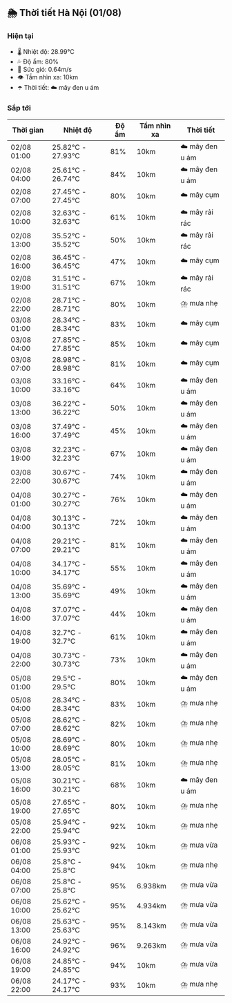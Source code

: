 ## 🌦️ Thời tiết Hà Nội (01/08)

### Hiện tại

- 🌡️ Nhiệt độ: 28.99℃
- 💦 Độ ẩm: 80%
- 💨 Sức gió: 0.64m/s
- 👁️ Tầm nhìn xa: 10km
- ☂️ Thời tiết: ☁️ mây đen u ám

### Sắp tới

| Thời gian | Nhiệt độ | Độ ẩm | Tầm nhìn xa | Thời tiết |
| --- | --- | --- | --- | --- |
| 02/08 01:00 | 25.82℃ - 27.93℃ | 81% | 10km | ☁️ mây đen u ám |
| 02/08 04:00 | 25.61℃ - 26.74℃ | 84% | 10km | ☁️ mây đen u ám |
| 02/08 07:00 | 27.45℃ - 27.45℃ | 80% | 10km | ☁️ mây cụm |
| 02/08 10:00 | 32.63℃ - 32.63℃ | 61% | 10km | ☁️ mây rải rác |
| 02/08 13:00 | 35.52℃ - 35.52℃ | 50% | 10km | ☁️ mây rải rác |
| 02/08 16:00 | 36.45℃ - 36.45℃ | 47% | 10km | ☁️ mây cụm |
| 02/08 19:00 | 31.51℃ - 31.51℃ | 67% | 10km | ☁️ mây rải rác |
| 02/08 22:00 | 28.71℃ - 28.71℃ | 80% | 10km | ⛈️ mưa nhẹ |
| 03/08 01:00 | 28.34℃ - 28.34℃ | 83% | 10km | ☁️ mây cụm |
| 03/08 04:00 | 27.85℃ - 27.85℃ | 85% | 10km | ☁️ mây cụm |
| 03/08 07:00 | 28.98℃ - 28.98℃ | 81% | 10km | ☁️ mây cụm |
| 03/08 10:00 | 33.16℃ - 33.16℃ | 64% | 10km | ☁️ mây đen u ám |
| 03/08 13:00 | 36.22℃ - 36.22℃ | 50% | 10km | ☁️ mây đen u ám |
| 03/08 16:00 | 37.49℃ - 37.49℃ | 45% | 10km | ☁️ mây đen u ám |
| 03/08 19:00 | 32.23℃ - 32.23℃ | 67% | 10km | ☁️ mây đen u ám |
| 03/08 22:00 | 30.67℃ - 30.67℃ | 74% | 10km | ☁️ mây đen u ám |
| 04/08 01:00 | 30.27℃ - 30.27℃ | 76% | 10km | ☁️ mây đen u ám |
| 04/08 04:00 | 30.13℃ - 30.13℃ | 72% | 10km | ☁️ mây đen u ám |
| 04/08 07:00 | 29.21℃ - 29.21℃ | 81% | 10km | ☁️ mây đen u ám |
| 04/08 10:00 | 34.17℃ - 34.17℃ | 55% | 10km | ☁️ mây đen u ám |
| 04/08 13:00 | 35.69℃ - 35.69℃ | 49% | 10km | ☁️ mây đen u ám |
| 04/08 16:00 | 37.07℃ - 37.07℃ | 44% | 10km | ☁️ mây đen u ám |
| 04/08 19:00 | 32.7℃ - 32.7℃ | 61% | 10km | ☁️ mây đen u ám |
| 04/08 22:00 | 30.73℃ - 30.73℃ | 73% | 10km | ☁️ mây đen u ám |
| 05/08 01:00 | 29.5℃ - 29.5℃ | 80% | 10km | ☁️ mây đen u ám |
| 05/08 04:00 | 28.34℃ - 28.34℃ | 83% | 10km | ⛈️ mưa nhẹ |
| 05/08 07:00 | 28.62℃ - 28.62℃ | 82% | 10km | ⛈️ mưa nhẹ |
| 05/08 10:00 | 28.69℃ - 28.69℃ | 80% | 10km | ⛈️ mưa nhẹ |
| 05/08 13:00 | 28.05℃ - 28.05℃ | 81% | 10km | ⛈️ mưa nhẹ |
| 05/08 16:00 | 30.21℃ - 30.21℃ | 68% | 10km | ☁️ mây đen u ám |
| 05/08 19:00 | 27.65℃ - 27.65℃ | 80% | 10km | ⛈️ mưa nhẹ |
| 05/08 22:00 | 25.94℃ - 25.94℃ | 92% | 10km | ⛈️ mưa nhẹ |
| 06/08 01:00 | 25.93℃ - 25.93℃ | 92% | 10km | ⛈️ mưa vừa |
| 06/08 04:00 | 25.8℃ - 25.8℃ | 94% | 10km | ⛈️ mưa nhẹ |
| 06/08 07:00 | 25.8℃ - 25.8℃ | 95% | 6.938km | ⛈️ mưa vừa |
| 06/08 10:00 | 25.62℃ - 25.62℃ | 95% | 4.934km | ⛈️ mưa vừa |
| 06/08 13:00 | 25.63℃ - 25.63℃ | 95% | 8.143km | ⛈️ mưa vừa |
| 06/08 16:00 | 24.92℃ - 24.92℃ | 96% | 9.263km | ⛈️ mưa vừa |
| 06/08 19:00 | 24.85℃ - 24.85℃ | 94% | 10km | ⛈️ mưa vừa |
| 06/08 22:00 | 24.17℃ - 24.17℃ | 93% | 10km | ⛈️ mưa nhẹ |
